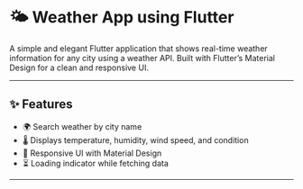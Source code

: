 # 🌤️ Weather App using Flutter

A simple and elegant Flutter application that shows real-time weather information for any city using a weather API. Built with Flutter’s Material Design for a clean and responsive UI.  

---

## ✨ Features
- 🌍 Search weather by city name  
- 🌡️ Displays temperature, humidity, wind speed, and condition  
- 🎨 Responsive UI with Material Design  
- ⏳ Loading indicator while fetching data  
 

---
 

